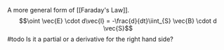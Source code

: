 
A more general form of [[Faraday's Law]].
$$\oint \vec{E} \cdot d\vec{l} = -\frac{d}{dt}\iint_{S} \vec{B} \cdot d \vec{S}$$
#todo Is it a partial or a derivative for the right hand side?

